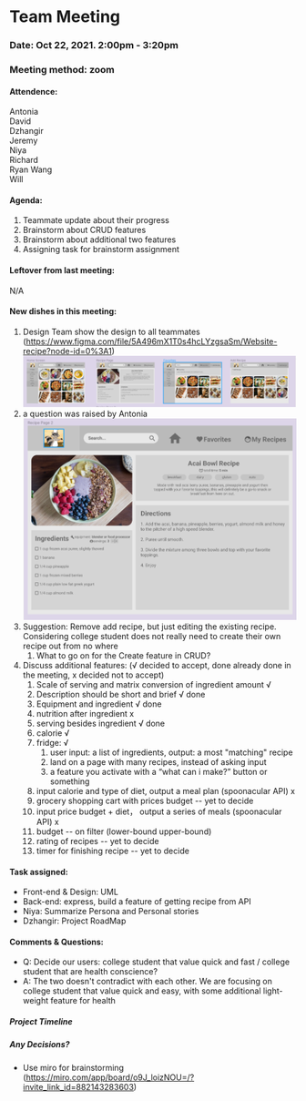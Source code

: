 # Team Meeting
### Date: Oct 22, 2021. 2:00pm - 3:20pm
### Meeting method: zoom

#### Attendence:
Antonia <br>
David <br>
Dzhangir <br>
Jeremy <br>
Niya <br>
Richard <br>
Ryan Wang <br>
Will <br>

#### Agenda:
1. Teammate update about their progress
2. Brainstorm about CRUD features
3. Brainstorm about additional two features
4. Assigning task for brainstorm assignment

#### Leftover from last meeting:
N/A

#### New dishes in this meeting:
1. Design Team show the design to all teammates (https://www.figma.com/file/5A496mX1T0s4hcLYzgsaSm/Website-recipe?node-id=0%3A1)
![meeting-week5-2](admin\meetings\meeting-week5-2.png)
2. a question was raised by Antonia
![meeting-week5-3](admin\meetings\meeting-week5-3.PNG)
3. Suggestion: Remove add recipe, but just editing the existing recipe. Considering college student does not really need to create their own recipe out from no where
   1. What to go on for the Create feature in CRUD?
4. Discuss additional features: (√ decided to accept, done already done in the meeting, x decided not to accept)
   1. Scale of serving and matrix conversion of ingredient amount √
   2. Description should be short and brief √ done
   3. Equipment and ingredient √ done
   4. nutrition after ingredient x
   5. serving besides ingredient √ done
   6. calorie √
   7. fridge: √
      1. user input: a list of ingredients, output: a most "matching" recipe
      2. land on a page with many recipes, instead of asking input
      3. a feature you activate with a “what can i make?” button or something
   8. input calorie and type of diet, output a meal plan (spoonacular API) x
   9. grocery shopping cart with prices budget -- yet to decide
   10. input price budget + diet， output a series of meals (spoonacular API) x
   11. budget -- on filter (lower-bound upper-bound)
   12. rating of recipes -- yet to decide
   13. timer for finishing recipe -- yet to decide

#### Task assigned:
* Front-end & Design: UML
* Back-end: express, build a feature of getting recipe from API
* Niya: Summarize Persona and Personal stories
* Dzhangir: Project RoadMap

#### Comments & Questions:
* Q: Decide our users: college student that value quick and fast / college student that are health conscience?
* A: The two doesn't contradict with each other. We are focusing on college student that value quick and easy, with some additional light-weight feature for health
  
##### Project Timeline

##### Any Decisions?
* Use miro for brainstorming (https://miro.com/app/board/o9J_loizNOU=/?invite_link_id=882143283603)